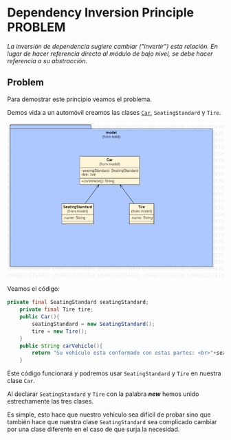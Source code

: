 # Dependency Inversion Principle PROBLEM

_La inversión de dependencia sugiere cambiar ("invertir") esta relación. En lugar de hacer referencia directa al módulo de bajo nivel, se debe hacer referencia a su abstracción._


## Problem
Para demostrar este principio veamos el problema.

Demos vida a un automóvil creamos las clases [`Car`](principios-SOLID/blob/dependency-inversion-principle-problem/src/main/java/gt/edu/umg/priciple/solid/model/Car.java), `SeatingStandard` y `Tire`.

![alt text](Class%20Diagram/interface-segregation-principle-PROBLEM.png)

Veamos el código:

```java
private final SeatingStandard seatingStandard;
    private final Tire tire;
    public Car(){
        seatingStandard = new SeatingStandard();
        tire = new Tire();
    }
    public String carVehicle(){
        return "Su vehículo esta conformado con estas partes: <br>"+seatingStandard.getName()+"<br>"+tire.getName();
    }
``` 

Este código funcionará y podremos usar `SeatingStandard` y `Tire` en nuestra
clase `Car`.

Al declarar `SeatingStandard` y `Tire` con la palabra **_new_** hemos unido estrechamente
las tres clases.

Es simple, esto hace que nuestro vehículo sea difícil de probar sino que también
hace que nuestra clase `SeatingStandard` sea complicado cambiar por una clase diferente en el 
caso de que surja la necesidad.   